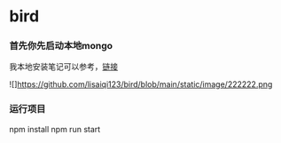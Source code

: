 # bird
### 首先你先启动本地mongo
我本地安装笔记可以参考，[链接](https://app.yinxiang.com/shard/s9/nl/1/1ade5364-a45a-4214-90ac-90030e8e9c1b?title=%E6%9C%AC%E5%9C%B0node%EF%BC%88bird%EF%BC%89%E9%A1%B9%E7%9B%AE%E8%BF%90%E8%A1%8C)
  
![]https://github.com/lisaiqi123/bird/blob/main/static/image/222222.png

### 运行项目
  npm install
  npm run start
